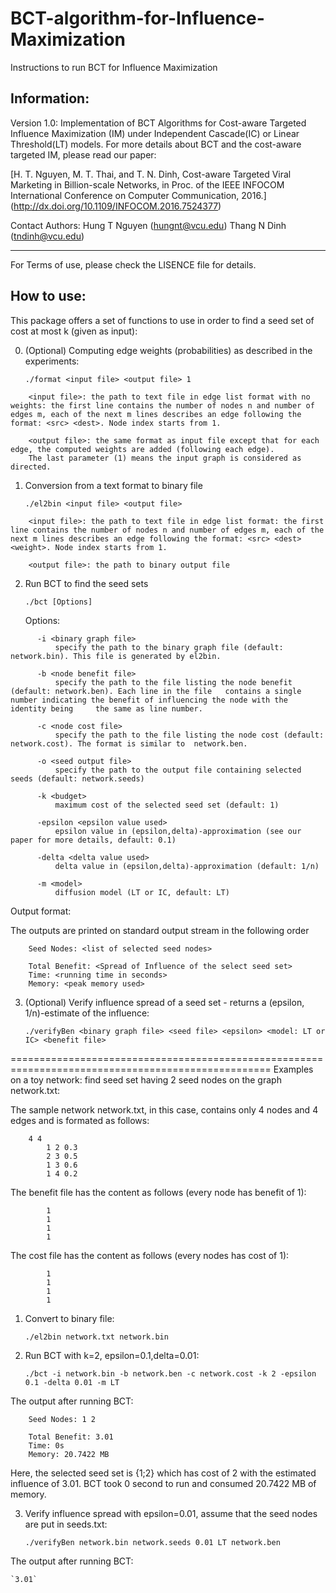 # BCT-algorithm-for-Influence-Maximization
Instructions to run BCT for Influence Maximization

Information:
--------------------------------------------------------
Version 1.0: Implementation of BCT Algorithms for Cost-aware Targeted Influence Maximization (IM) under Independent Cascade(IC) or Linear Threshold(LT) models. For more details about BCT and the cost-aware targeted IM, please read our paper:

[H. T. Nguyen, M. T. Thai, and T. N. Dinh, Cost-aware Targeted Viral Marketing in Billion-scale Networks, in Proc. of the IEEE INFOCOM International Conference on Computer Communication, 2016.] (http://dx.doi.org/10.1109/INFOCOM.2016.7524377)

Contact Authors: Hung T Nguyen (hungnt@vcu.edu)
		     Thang N Dinh (tndinh@vcu.edu)

-------------------------------------------------------
For Terms of use, please check the LISENCE file for details.

How to use:
--------------------------------------------------------
This package offers a set of functions to use in order to find a seed set of cost at most k (given as input):

0. (Optional) Computing edge weights (probabilities) as described in the experiments:

      `./format <input file> <output file> 1`

```
	<input file>: the path to text file in edge list format with no weights: the first line contains the number of nodes n and number of edges m, each of the next m lines describes an edge following the format: <src> <dest>. Node index starts from 1.
	
	<output file>: the same format as input file except that for each edge, the computed weights are added (following each edge).
	The last parameter (1) means the input graph is considered as directed.
```

1. Conversion from a text format to binary file

      `./el2bin <input file> <output file>`
      
```
    <input file>: the path to text file in edge list format: the first line contains the number of nodes n and number of edges m, each of the next m lines describes an edge following the format: <src> <dest> <weight>. Node index starts from 1.
    
    <output file>: the path to binary output file

```
2. Run BCT to find the seed sets

      `./bct [Options]`

    Options:
```
      -i <binary graph file>
          specify the path to the binary graph file (default: network.bin). This file is generated by el2bin.
       
      -b <node benefit file>
          specify the path to the file listing the node benefit (default: network.ben). Each line in the file 	contains a single number indicating the benefit of influencing the node with the identity being 	the same as line number.
	        
      -c <node cost file>
          specify the path to the file listing the node cost (default: network.cost). The format is similar to 	network.ben.

      -o <seed output file>
          specify the path to the output file containing selected seeds (default: network.seeds)
    
      -k <budget>
          maximum cost of the selected seed set (default: 1)
      
      -epsilon <epsilon value used>
          epsilon value in (epsilon,delta)-approximation (see our paper for more details, default: 0.1)
      
      -delta <delta value used>
          delta value in (epsilon,delta)-approximation (default: 1/n)
      
      -m <model>
          diffusion model (LT or IC, default: LT)
```

Output format:
  
  The outputs are printed on standard output stream in the following order

```
    Seed Nodes: <list of selected seed nodes>
    
    Total Benefit: <Spread of Influence of the select seed set>
    Time: <running time in seconds>
    Memory: <peak memory used>
```

3. (Optional) Verify influence spread of a seed set - returns a (epsilon, 1/n)-estimate of the influence:

      `./verifyBen <binary graph file> <seed file> <epsilon> <model: LT or IC> <benefit file>`


===================================================================================================
Examples on a toy network: find seed set having 2 seed nodes on the graph network.txt:

The sample network network.txt, in this case, contains only 4 nodes and 4 edges and is formated as follows:

```
    4 4
		1 2 0.3
		2 3 0.5
		1 3 0.6
		1 4 0.2
```

The benefit file has the content as follows (every node has benefit of 1):
```
		1
		1
		1
		1
```

The cost file has the content as follows (every nodes has cost of 1):
```
		1
		1
		1
		1
```

1. Convert to binary file:

    `./el2bin network.txt network.bin`

2. Run BCT with k=2, epsilon=0.1,delta=0.01:

    `./bct -i network.bin -b network.ben -c network.cost -k 2 -epsilon 0.1 -delta 0.01 -m LT`

  The output after running BCT:

        Seed Nodes: 1 2

        Total Benefit: 3.01
        Time: 0s
        Memory: 20.7422 MB

Here, the selected seed set is {1;2} which has cost of 2 with the estimated influence of 3.01. BCT took 0 second to run and consumed 20.7422 MB of memory.

3. Verify influence spread with epsilon=0.01, assume that the seed nodes are put in seeds.txt:

      `./verifyBen network.bin network.seeds 0.01 LT network.ben`

  The output after running BCT:

    `3.01`
